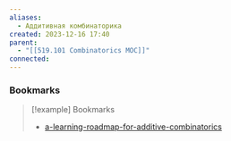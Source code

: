```yaml
---
aliases:
  - Аддитивная комбинаторика
created: 2023-12-16 17:40
parent:
  - "[[519.101 Combinatorics MOC]]"
connected: 
---
```


### Bookmarks
> [!example] Bookmarks
> - [a-learning-roadmap-for-additive-combinatorics](https://mathoverflow.net/questions/46785/a-learning-roadmap-for-additive-combinatorics)













